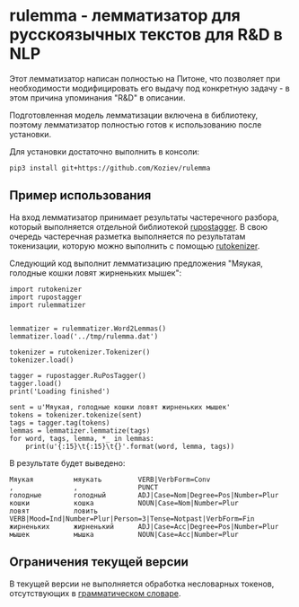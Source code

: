 # rulemma - лемматизатор для русскоязычных текстов для R&amp;D в NLP

Этот лемматизатор написан полностью на Питоне, что позволяет при необходимости
модифицировать его выдачу под конкретную задачу - в этом причина упоминания "R&D"
в описании.

Подготовленная модель лемматизации включена в библиотеку, поэтому
лемматизатор полностью готов к использованию после установки.

Для установки достаточно выполнить в консоли:

```
pip3 install git+https://github.com/Koziev/rulemma
```

## Пример использования

На вход лемматизатор принимает результаты частеречного разбора, который
выполняется отдельной библиотекой [rupostagger](https://github.com/Koziev/rupostagger).
В свою очередь частеречная разметка выполняется по результатам токенизации, которую
можно выполнить с помощью [rutokenizer](https://github.com/Koziev/rutokenizer).

Следующий код выполнит лемматизацию предложения "Мяукая, голодные кошки ловят жирненьких мышек":

```
import rutokenizer
import rupostagger
import rulemmatizer


lemmatizer = rulemmatizer.Word2Lemmas()
lemmatizer.load('../tmp/rulemma.dat')

tokenizer = rutokenizer.Tokenizer()
tokenizer.load()

tagger = rupostagger.RuPosTagger()
tagger.load()
print('Loading finished')

sent = u'Мяукая, голодные кошки ловят жирненьких мышек'
tokens = tokenizer.tokenize(sent)
tags = tagger.tag(tokens)
lemmas = lemmatizer.lemmatize(tags)
for word, tags, lemma, *_ in lemmas:
	print(u'{:15}\t{:15}\t{}'.format(word, lemma, tags))
```

В результате будет выведено:

```
Мяукая         	мяукать        	VERB|VerbForm=Conv
,              	,              	PUNCT
голодные       	голодный       	ADJ|Case=Nom|Degree=Pos|Number=Plur
кошки          	кошка          	NOUN|Case=Nom|Number=Plur
ловят          	ловить         	VERB|Mood=Ind|Number=Plur|Person=3|Tense=Notpast|VerbForm=Fin
жирненьких     	жирненький     	ADJ|Case=Acc|Degree=Pos|Number=Plur
мышек          	мышка          	NOUN|Case=Acc|Number=Plur
```

## Ограничения текущей версии

В текущей версии не выполняется обработка несловарных токенов,
отсутствующих в [грамматическом словаре](https://github.com/Koziev/GrammarEngine).
